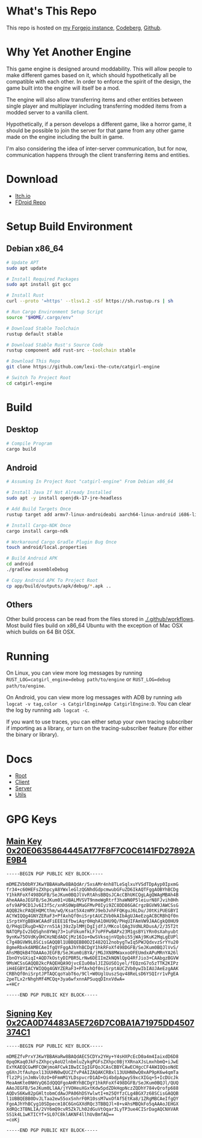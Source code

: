 # What's This Repo

This repo is hosted on [my Forgejo instance][forgejo-repo], [Codeberg][codeberg-repo], [Github][github-repo].

# Why Yet Another Engine

This game engine is designed around moddability. This will allow people to make different games based on it, which should hypothetically all be compatible with each other. In order to enforce the spirit of the design, the game built into the engine will itself be a mod.

The engine will also allow transferring items and other entities between single player and multiplayer including transferring modded items from a modded server to a vanilla client.

Hypothetically, if a person develops a different game, like a horror game, it should be possible to join the server for that game from any other game made on the engine including the built in game.

I'm also considering the idea of inter-server communication, but for now, communication happens through the client transferring items and entities.

# Download

* [Itch.io][itchio-download]
* [FDroid Repo][fdroid-repo]

# Setup Build Environment

## Debian x86_64

```bash
# Update APT
sudo apt update

# Install Required Packages
sudo apt install git gcc

# Install Rust
curl --proto '=https' --tlsv1.2 -sSf https://sh.rustup.rs | sh

# Run Cargo Environment Setup Script
source "$HOME/.cargo/env"

# Download Stable Toolchain
rustup default stable

# Download Stable Rust's Source Code
rustup component add rust-src --toolchain stable

# Download This Repo
git clone https://github.com/lexi-the-cute/catgirl-engine

# Switch To Project Root
cd catgirl-engine
```

# Build

## Desktop

```bash
# Compile Program
cargo build
```

## Android

```bash
# Assuming In Project Root "catgirl-engine" From Debian x86_64

# Install Java If Not Already Installed
sudo apt -y install openjdk-17-jre-headless

# Add Build Targets Once
rustup target add armv7-linux-androideabi aarch64-linux-android i686-linux-android x86_64-linux-android

# Install Cargo-NDK Once
cargo install cargo-ndk

# Workaround Cargo Gradle Plugin Bug Once
touch android/local.properties

# Build Android APK
cd android
./gradlew assembleDebug

# Copy Android APK To Project Root
cp app/build/outputs/apk/debug/*.apk ..
```

## Others

Other build process can be read from the files stored in [./.github/workflows](.github/workflows/). Most build files build on x86_64 Ubuntu with the exception of Mac OSX which builds on 64 Bit OSX.

# Running

On Linux, you can view more log messages by running `RUST_LOG=catgirl_engine=debug path/to/engine` or `RUST_LOG=debug path/to/engine`.

On Android, you can view more log messages with ADB by running `adb logcat -v tag,color -s CatgirlEngineApp CatgirlEngine:D`. You can clear the log by running `adb logcat -c`.

If you want to use traces, you can either setup your own tracing subscriber if importing as a library, or turn on the tracing-subscriber feature (for either the binary or library).

# Docs

* [Root][catgirl-engine-docs]
* [Client][catgirl-engine-client-docs]
* [Server][catgirl-engine-server-docs]
* [Utils][catgirl-engine-utils-docs]

# GPG Keys

## [Main Key 0x20E0635864445A177F8F7C0C6141FD27892AE9B4][main-key]

```pgp
-----BEGIN PGP PUBLIC KEY BLOCK-----

mDMEZVb0bRYJKwYBBAHaRw8BAQdAr/5xsAMr4nh8TLeSqlxuYVSdTDpAyp0IpxmG
fr34+c60HEFsZXhpcyA8YWxleGlzQGNhdGdpcmwubGFuZD6IkAQTFggAOBYhBCDg
Y1hkRFoXf498DGFB/SeJKum0BQJlVvRtAhsBBQsJCAcCBhUKCQgLAgQWAgMBAh4B
AheAAAoJEGFB/SeJKum01+UBALMVSVT9nmeWgRtrf3haWN0P5leiurN8FJvih0Hh
ofs9AP9CD1Jv6I3f5c/xnRS0Wp8MaGFMvP0Iyi9ZC8DD86GACrgzBGVW9JAWCSsG
AQQB2kcPAQEHQMCthm/wQ/Ksat5X4zmMYJ9ebJvhFFQKguJ6LDu/J0tKiPUEGBYI
ACYWIQQg4GNYZERaF3+PfAxhQf0niSrptAUCZVb0kAIbAgUJAeEzgACBCRBhQf0n
iSrptHYgBBkWCAAdFiEEE1EfbwiAqr0HqhA10HU9Q/PHqUIFAmVW9JAACgkQ0HU9
Q/PHqUIRugD+N2rrn51Aj39zZplMMjDgIjdfJ/MKcolQAg3VdNLRDusA/2/35T2t
NATQPpIv2bQSghn8YWq73+1uFUkumfkLF7oPFPwBAPx23M1gsBYiYRn0sXahyubt
9ynKw75OVdKyOHCHzNEdAQCjMz16Io+OwSVksqjnVQpbi55jWAj9KuK2MqLgEUPl
C7g4BGVW9L8SCisGAQQBl1UBBQEBB0D2I482Q12nobygTwIq5PWJQdxvzSrYYu20
8gmeRbxkdAMBCAeIfgQYFggAJhYhBCDgY1hkRFoXf498DGFB/SeJKum0BQJlVvS/
AhsMBQkB4TOAAAoJEGFB/SeJKum0iBYA/jMGJXN8MWaxxoOFEUmdxAPuMRnYA26l
IbnOYsGXiqI+AQD7kOstyDIPBR5LrNw6DEIImZkNQNlQpQ4RfJio3+CAAbgzBGVW
9MsWCSsGAQQB2kcPAQEHQA9OjvcEIu00alJIZGUSO1yel/fEQznG7o5zTTK2KIPz
iH4EGBYIACYWIQQg4GNYZERaF3+PfAxhQf0niSrptAUCZVb0ywIbIAUJAeEzgAAK
CRBhQf0niSrptJPTAQCqoYabT6o/9Cl+W0UglUuszSqv48ReLsD6YSQIrr1vPgEA
2peTLx2rNhghMf4MCQq+3ya6wfxnnAPSuqqDInxVdwA=
=+HCr

-----END PGP PUBLIC KEY BLOCK-----
```

## [Signing Key 0x2CA0D74483A5E726D7C0BA1A71975DD4507374C1][signing-key]

```pgp
-----BEGIN PGP PUBLIC KEY BLOCK-----

mDMEZfvPrxYJKwYBBAHaRw8BAQdAEC5CDYx2YHy+Y4sHXPcEcD0a4m4IaixdD6D8
0pqOKaq0JkFsZXhpcyAoU2lnbmluZykgPGFsZXhpc0BjYXRnaXJsLmxhbmQ+iJwE
ExYKAEQCGwMFCQWjmoAFCwkIBwICIgIGFQoJCAsCBBYCAwECHgcCF4AWIQQsoNdE
g6XnJtfAuhpxl13UUHN0wQUCZfvP4AIZAQAKCRBxl13UUHN0wQ0xAP9pK6w4qmTa
flz2PijnJmNvl0zO+0FmmM1YLDspvcrD1AD+Oi4bdpAgwyS9xcXIGq+5+IcDUcJk
MeaAmKte0NHVyQ6IdQQQFgoAHRYhBCDgY1hkRFoXf498DGFB/SeJKum0BQJl/QUQ
AAoJEGFB/SeJKum0LlAA/jYVOHeuXGxtKdw5pdZDkHqpNczZQDhY784vQrofp688
AQDvS6Kw82pGHltobmCdAwJPA06hDSYwlwtI+m25QYfzCLg4BGX7z68SCisGAQQB
l1UBBQEBB0DvJLTaa2ew55oxSnhrF0R10ssM7wxOfAf5EtKa8/1ZRgMBCAeIfgQY
FgoAJhYhBCyg10SDpecm18C6GnGXXdRQc3TBBQJl+8+vAhsMBQkFo5qAAAoJEHGX
XdRQc3TBNLIA/2VY6mQ9cvR5Zk7Lh02dGuVtOqar3LyTP3ue4CISrDagAQCNXVAR
SS1k4L1wKTICYf+SL07C8klAKNF4llhUvBmfAQ==
=coKj

-----END PGP PUBLIC KEY BLOCK-----
```

[forgejo-repo]: https://git.catgirl.land/catgirl-land/catgirl-engine
[github-repo]: https://github.com/lexi-the-cute/catgirl-engine
[codeberg-repo]: https://codeberg.org/alexis/catgirl-engine
[itchio-download]: https://fomxgorl.itch.io/catgirl-engine
[catgirl-engine-docs]: https://docs.rs/catgirl-engine/latest/main
[catgirl-engine-client-docs]: https://docs.rs/catgirl-engine-client/latest/catgirl_engine_client
[catgirl-engine-server-docs]: https://docs.rs/catgirl-engine-server/latest/catgirl_engine_server
[catgirl-engine-utils-docs]: https://docs.rs/catgirl-engine-utils/latest/catgirl_engine_utils
[main-key]: http://keyserver.ubuntu.com/pks/lookup?op=vindex&search=0x20E0635864445A177F8F7C0C6141FD27892AE9B4
[signing-key]: http://keyserver.ubuntu.com/pks/lookup?op=vindex&search=0x2CA0D74483A5E726D7C0BA1A71975DD4507374C1
[fdroid-repo]: https://fdroid.catgirl.land/fdroid/repo
